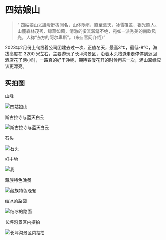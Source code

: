 # 四姑娘山

> “ 四姑娘山以雄峻挺拔闻名，山体陡峭，直至蓝天，冰雪覆盖，银光照人。山麓森林茂密，绿草如茵，清澈的溪流潺潺不绝，宛如一派秀美的南欧风光，人称“东方的阿尔卑斯”。（来自官网介绍）”

2023年2月份上旬跟着公司团建去过一次，正值冬天，最高3℃，最低-8℃，海拔高度在 3200 米左右，主要游玩了长坪沟景区，沿着木头栈道走走停停到返回酒店花了两小时，一路真的好干净呢，期待春暖花开的时候再来一次，满山翠绿应该更漂亮。

## 实拍图

山峰

![四姑娘山](_media/DH4A0001.jpg)

斯古拉寺与蓝天白云

![斯古拉寺与蓝天白云](_media/DH4A0403.jpg)

石头

![石头](_media/DH4A0156.jpg)

打卡地

![我](_media/DH4A0140.jpg)

藏族特色晚餐

![藏族特色晚餐](_media/IMG_3838.jpg)

结冰的路面

![结冰的路面](_media/IMG_3729.JPG)

长坪沟景区内摆拍

![长坪沟景区内摆拍](_media/IMG_3672.jpg)